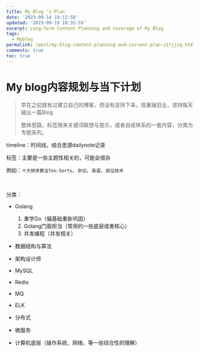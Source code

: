 ```yaml
---
title: My Blog ’s Plan
date: '2023-09-14 10:12:58'
updated: '2023-09-19 18:35:59'
excerpt: Long-Term Content Planning and Coverage of My Blog
tags:
  - Myblog
permalink: /post/my-blog-content-planning-and-current-plan-z1tjjzq.html
comments: true
toc: true
---
```

# My blog内容规划与当下计划

> 早在之前就有过建立自己的博客，但没有坚持下来。现重操旧业，坚持每天输出一篇Blog
>
> 整体思路，标签用来关键词联想与提示，或者自成体系的一套内容，分类为专题系列。

timeline：时间线，结合思源dailynote记录

标签：主要是一些主题性相关的，可能会很杂

例如：`十大排序算法Ten-Sorts`​、`杂记`​、`英语`​、`前沿技术`​

‍

分类：

* Golang

  1. 重学Go（偏基础重新巩固）
  2. Golang门面担当（常用的一些底层或者核心）
  3. 并发编程（并发相关）
* 数据结构与算法
* 架构设计师
* MySQL
* Redis
* MQ
* ELK
* 分布式
* 微服务
* 计算机底层（操作系统、网络、等一些综合性的理解）

‍
